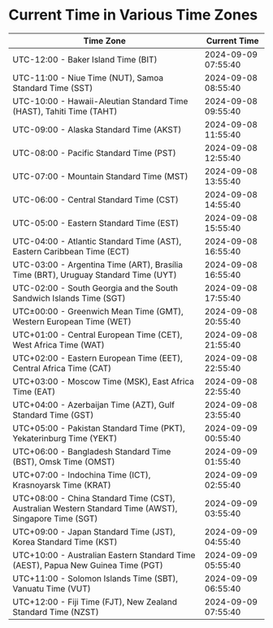 # Current Time in Various Time Zones

| Time Zone | Current Time |
|-----------|--------------|
| UTC-12:00 - Baker Island Time (BIT) | 2024-09-09 07:55:40 |
| UTC-11:00 - Niue Time (NUT), Samoa Standard Time (SST) | 2024-09-08 08:55:40 |
| UTC-10:00 - Hawaii-Aleutian Standard Time (HAST), Tahiti Time (TAHT) | 2024-09-08 09:55:40 |
| UTC-09:00 - Alaska Standard Time (AKST) | 2024-09-08 11:55:40 |
| UTC-08:00 - Pacific Standard Time (PST) | 2024-09-08 12:55:40 |
| UTC-07:00 - Mountain Standard Time (MST) | 2024-09-08 13:55:40 |
| UTC-06:00 - Central Standard Time (CST) | 2024-09-08 14:55:40 |
| UTC-05:00 - Eastern Standard Time (EST) | 2024-09-08 15:55:40 |
| UTC-04:00 - Atlantic Standard Time (AST), Eastern Caribbean Time (ECT) | 2024-09-08 16:55:40 |
| UTC-03:00 - Argentina Time (ART), Brasília Time (BRT), Uruguay Standard Time (UYT) | 2024-09-08 16:55:40 |
| UTC-02:00 - South Georgia and the South Sandwich Islands Time (SGT) | 2024-09-08 17:55:40 |
| UTC±00:00 - Greenwich Mean Time (GMT), Western European Time (WET) | 2024-09-08 20:55:40 |
| UTC+01:00 - Central European Time (CET), West Africa Time (WAT) | 2024-09-08 21:55:40 |
| UTC+02:00 - Eastern European Time (EET), Central Africa Time (CAT) | 2024-09-08 22:55:40 |
| UTC+03:00 - Moscow Time (MSK), East Africa Time (EAT) | 2024-09-08 22:55:40 |
| UTC+04:00 - Azerbaijan Time (AZT), Gulf Standard Time (GST) | 2024-09-08 23:55:40 |
| UTC+05:00 - Pakistan Standard Time (PKT), Yekaterinburg Time (YEKT) | 2024-09-09 00:55:40 |
| UTC+06:00 - Bangladesh Standard Time (BST), Omsk Time (OMST) | 2024-09-09 01:55:40 |
| UTC+07:00 - Indochina Time (ICT), Krasnoyarsk Time (KRAT) | 2024-09-09 02:55:40 |
| UTC+08:00 - China Standard Time (CST), Australian Western Standard Time (AWST), Singapore Time (SGT) | 2024-09-09 03:55:40 |
| UTC+09:00 - Japan Standard Time (JST), Korea Standard Time (KST) | 2024-09-09 04:55:40 |
| UTC+10:00 - Australian Eastern Standard Time (AEST), Papua New Guinea Time (PGT) | 2024-09-09 05:55:40 |
| UTC+11:00 - Solomon Islands Time (SBT), Vanuatu Time (VUT) | 2024-09-09 06:55:40 |
| UTC+12:00 - Fiji Time (FJT), New Zealand Standard Time (NZST) | 2024-09-09 07:55:40 |
